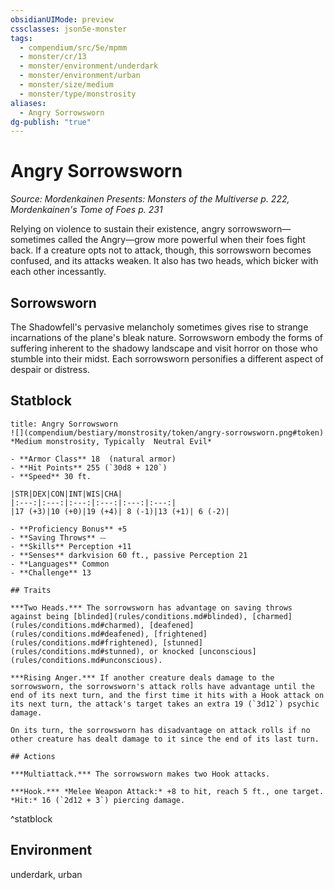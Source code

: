 ```yaml
---
obsidianUIMode: preview
cssclasses: json5e-monster
tags:
  - compendium/src/5e/mpmm
  - monster/cr/13
  - monster/environment/underdark
  - monster/environment/urban
  - monster/size/medium
  - monster/type/monstrosity
aliases:
  - Angry Sorrowsworn
dg-publish: "true"
---
```

# Angry Sorrowsworn
*Source: Mordenkainen Presents: Monsters of the Multiverse p. 222, Mordenkainen's Tome of Foes p. 231*  

Relying on violence to sustain their existence, angry sorrowsworn—sometimes called the Angry—grow more powerful when their foes fight back. If a creature opts not to attack, though, this sorrowsworn becomes confused, and its attacks weaken. It also has two heads, which bicker with each other incessantly.

## Sorrowsworn

The Shadowfell's pervasive melancholy sometimes gives rise to strange incarnations of the plane's bleak nature. Sorrowsworn embody the forms of suffering inherent to the shadowy landscape and visit horror on those who stumble into their midst. Each sorrowsworn personifies a different aspect of despair or distress.

## Statblock

```ad-statblock
title: Angry Sorrowsworn
![](compendium/bestiary/monstrosity/token/angry-sorrowsworn.png#token)
*Medium monstrosity, Typically  Neutral Evil*

- **Armor Class** 18  (natural armor)
- **Hit Points** 255 (`30d8 + 120`)
- **Speed** 30 ft.

|STR|DEX|CON|INT|WIS|CHA|
|:---:|:---:|:---:|:---:|:---:|:---:|
|17 (+3)|10 (+0)|19 (+4)| 8 (-1)|13 (+1)| 6 (-2)|

- **Proficiency Bonus** +5
- **Saving Throws** ⏤
- **Skills** Perception +11
- **Senses** darkvision 60 ft., passive Perception 21
- **Languages** Common
- **Challenge** 13

## Traits

***Two Heads.*** The sorrowsworn has advantage on saving throws against being [blinded](rules/conditions.md#blinded), [charmed](rules/conditions.md#charmed), [deafened](rules/conditions.md#deafened), [frightened](rules/conditions.md#frightened), [stunned](rules/conditions.md#stunned), or knocked [unconscious](rules/conditions.md#unconscious).

***Rising Anger.*** If another creature deals damage to the sorrowsworn, the sorrowsworn's attack rolls have advantage until the end of its next turn, and the first time it hits with a Hook attack on its next turn, the attack's target takes an extra 19 (`3d12`) psychic damage.

On its turn, the sorrowsworn has disadvantage on attack rolls if no other creature has dealt damage to it since the end of its last turn.

## Actions

***Multiattack.*** The sorrowsworn makes two Hook attacks.

***Hook.*** *Melee Weapon Attack:* +8 to hit, reach 5 ft., one target. *Hit:* 16 (`2d12 + 3`) piercing damage.
```
^statblock

## Environment

underdark, urban